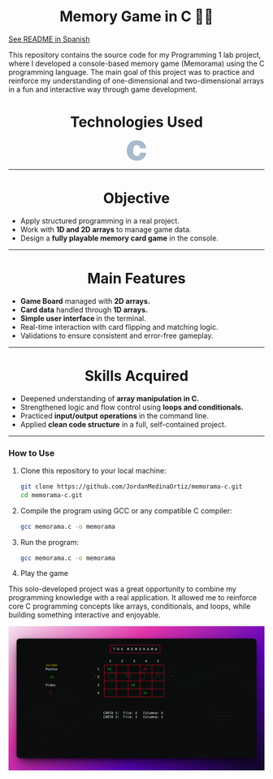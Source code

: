 <h1 align="center">Memory Game in C 🎴🧠</h1>
<p align="left">
  <a href="README_ES.md" target="_blank">
    See README in Spanish
  </a>
</p>
<p>This repository contains the source code for my Programming 1 lab project, where I developed a console-based memory game (Memorama) using the C programming language.
The main goal of this project was to practice and reinforce my understanding of one-dimensional and two-dimensional arrays in a fun and interactive way through game development.</p>
<h1 align="center">Technologies Used</h1>
<div align="center">
  <img src="https://github.com/devicons/devicon/blob/master/icons/c/c-original.svg" alt="C" title="C" width="40px">
</div>
<hr>
<h1 align="center">Objective</h1>
<ul>
  <li>Apply structured programming in a real project.</li>
  <li>Work with <b>1D and 2D arrays</b> to manage game data.</li>
  <li>Design a <b>fully playable memory card game</b> in the console.</li>
</ul>
<hr>
<h1 align="center">Main Features</h1>
<ul>
  <li><b>Game Board</b> managed with <b>2D arrays.</b></li>
  <li><b>Card data</b> handled through <b>1D arrays.</b></li>
  <li><b>Simple user interface </b> in the terminal.</li>
  <li>Real-time interaction with card flipping and matching logic.</li>
  <li>Validations to ensure consistent and error-free gameplay.</li>
</ul>
<hr>
<h1 align="center">Skills Acquired</h1>
<ul>
  <li>Deepened understanding of <b>array manipulation in C.</b></li>
  <li>Strengthened logic and flow control using <b>loops and conditionals.</b></li>
  <li>Practiced  <b>input/output operations</b> in the command line.</li>
  <li>Applied <b>clean code structure</b> in a full, self-contained project.</li>
</ul>
<hr>

### How to Use

1. Clone this repository to your local machine:

   ```sh
   git clone https://github.com/JordanMedinaOrtiz/memorama-c.git
   cd memorama-c.git
   ```

2. Compile the program using GCC or any compatible C compiler:
   ```sh
   gcc memorama.c -o memorama
   ```

3. Run the program:
   ```sh
   gcc memorama.c -o memorama
   ```
4. Play the game

<p>This solo-developed project was a great opportunity to combine my programming knowledge with a real application. It allowed me to reinforce core C programming concepts like arrays, conditionals, and loops, while building something interactive and enjoyable.</p>
<img src="memorama-c.png" alt="Project Image" title="Project Image" />
